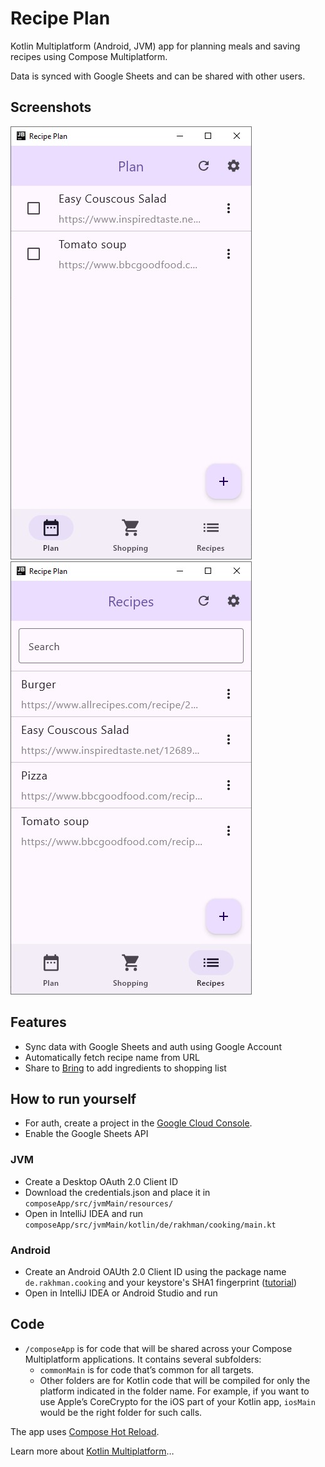 # Recipe Plan

Kotlin Multiplatform (Android, JVM) app for planning meals and saving recipes using Compose Multiplatform.

Data is synced with Google Sheets and can be shared with other users.

## Screenshots

![](screenshots/plan.jpeg)
![](screenshots/recipes.jpeg)

## Features

- Sync data with Google Sheets and auth using Google Account
- Automatically fetch recipe name from URL
- Share to [Bring](https://www.getbring.com/en/home) to add ingredients to shopping list

## How to run yourself

- For auth, create a project in the [Google Cloud Console](https://console.cloud.google.com).
- Enable the Google Sheets API

### JVM

- Create a Desktop OAuth 2.0 Client ID
- Download the credentials.json and place it in `composeApp/src/jvmMain/resources/`
- Open in IntelliJ IDEA and run `composeApp/src/jvmMain/kotlin/de/rakhman/cooking/main.kt` 

### Android

- Create an Android OAUth 2.0 Client ID using the package name `de.rakhman.cooking` and your keystore's SHA1 fingerprint ([tutorial](https://developers.google.com/android/guides/client-auth))
- Open in IntelliJ IDEA or Android Studio and run

## Code

* `/composeApp` is for code that will be shared across your Compose Multiplatform applications.
  It contains several subfolders:
  - `commonMain` is for code that’s common for all targets.
  - Other folders are for Kotlin code that will be compiled for only the platform indicated in the folder name.
    For example, if you want to use Apple’s CoreCrypto for the iOS part of your Kotlin app,
    `iosMain` would be the right folder for such calls.

The app uses [Compose Hot Reload](https://github.com/JetBrains/compose-hot-reload).

Learn more about [Kotlin Multiplatform](https://www.jetbrains.com/help/kotlin-multiplatform-dev/get-started.html)…